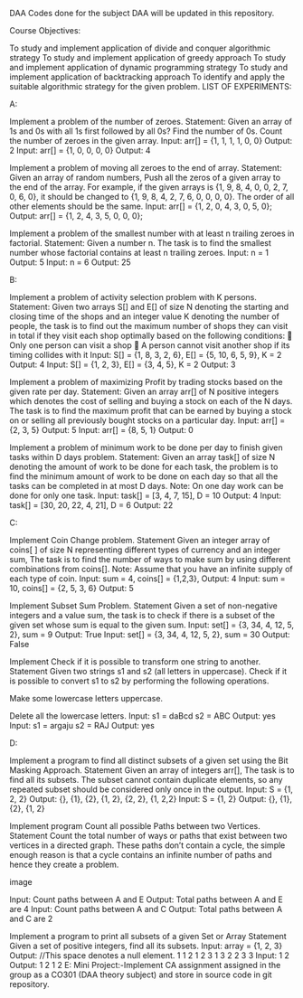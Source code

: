 DAA
Codes done for the subject DAA will be updated in this repository.

Course Objectives:

To study and implement application of divide and conquer algorithmic strategy
To study and implement application of greedy approach
To study and implement application of dynamic programming strategy
To study and implement application of backtracking approach
To identify and apply the suitable algorithmic strategy for the given problem.
LIST OF EXPERIMENTS:

A:

Implement a problem of the number of zeroes. Statement: Given an array of 1s and 0s with all 1s first followed by all 0s? Find the number of 0s. Count the number of zeroes in the given array. Input: arr[] = {1, 1, 1, 1, 0, 0} Output: 2 Input: arr[] = {1, 0, 0, 0, 0} Output: 4

Implement a problem of moving all zeroes to the end of array. Statement: Given an array of random numbers, Push all the zeros of a given array to the end of the array. For example, if the given arrays is {1, 9, 8, 4, 0, 0, 2, 7, 0, 6, 0}, it should be changed to {1, 9, 8, 4, 2, 7, 6, 0, 0, 0, 0}. The order of all other elements should be the same. Input: arr[] = {1, 2, 0, 4, 3, 0, 5, 0}; Output: arr[] = {1, 2, 4, 3, 5, 0, 0, 0};

Implement a problem of the smallest number with at least n trailing zeroes in factorial. Statement: Given a number n. The task is to find the smallest number whose factorial contains at least n trailing zeroes. Input: n = 1 Output: 5 Input: n = 6 Output: 25

B:

Implement a problem of activity selection problem with K persons. Statement: Given two arrays S[] and E[] of size N denoting the starting and closing time of the shops and an integer value K denoting the number of people, the task is to find out the maximum number of shops they can visit in total if they visit each shop optimally based on the following conditions:  Only one person can visit a shop  A person cannot visit another shop if its timing collides with it Input: S[] = {1, 8, 3, 2, 6}, E[] = {5, 10, 6, 5, 9}, K = 2 Output: 4 Input: S[] = {1, 2, 3}, E[] = {3, 4, 5}, K = 2 Output: 3

Implement a problem of maximizing Profit by trading stocks based on the given rate per day. Statement: Given an array arr[] of N positive integers which denotes the cost of selling and buying a stock on each of the N days. The task is to find the maximum profit that can be earned by buying a stock on or selling all previously bought stocks on a particular day. Input: arr[] = {2, 3, 5} Output: 5 Input: arr[] = {8, 5, 1} Output: 0

Implement a problem of minimum work to be done per day to finish given tasks within D days problem. Statement: Given an array task[] of size N denoting the amount of work to be done for each task, the problem is to find the minimum amount of work to be done on each day so that all the tasks can be completed in at most D days. Note: On one day work can be done for only one task. Input: task[] = [3, 4, 7, 15], D = 10 Output: 4 Input: task[] = [30, 20, 22, 4, 21], D = 6 Output: 22

C:

Implement Coin Change problem. Statement Given an integer array of coins[ ] of size N representing different types of currency and an integer sum, The task is to find the number of ways to make sum by using different combinations from coins[]. Note: Assume that you have an infinite supply of each type of coin. Input: sum = 4, coins[] = {1,2,3}, Output: 4 Input: sum = 10, coins[] = {2, 5, 3, 6} Output: 5

Implement Subset Sum Problem. Statement Given a set of non-negative integers and a value sum, the task is to check if there is a subset of the given set whose sum is equal to the given sum. Input: set[] = {3, 34, 4, 12, 5, 2}, sum = 9 Output: True Input: set[] = {3, 34, 4, 12, 5, 2}, sum = 30 Output: False

Implement Check if it is possible to transform one string to another. Statement Given two strings s1 and s2 (all letters in uppercase). Check if it is possible to convert s1 to s2 by performing the following operations.

Make some lowercase letters uppercase.

Delete all the lowercase letters. Input: s1 = daBcd s2 = ABC Output: yes Input: s1 = argaju s2 = RAJ Output: yes

D:

Implement a program to find all distinct subsets of a given set using the Bit Masking Approach. Statement Given an array of integers arr[], The task is to find all its subsets. The subset cannot contain duplicate elements, so any repeated subset should be considered only once in the output. Input: S = {1, 2, 2} Output: {}, {1}, {2}, {1, 2}, {2, 2}, {1, 2,2} Input: S = {1, 2} Output: {}, {1}, {2}, {1, 2}

Implement program Count all possible Paths between two Vertices. Statement Count the total number of ways or paths that exist between two vertices in a directed graph. These paths don’t contain a cycle, the simple enough reason is that a cycle contains an infinite number of paths and hence they create a problem.

image

Input: Count paths between A and E Output: Total paths between A and E are 4 Input: Count paths between A and C Output: Total paths between A and C are 2

Implement a program to print all subsets of a given Set or Array Statement Given a set of positive integers, find all its subsets. Input: array = {1, 2, 3} Output: //This space denotes a null element. 1 1 2 1 2 3 1 3 2 2 3 3 Input: 1 2 Output: 1 2 1 2
E: Mini Project:-Implement CA assignment assigned in the group as a CO301 (DAA theory subject) and store in source code in git repository.
